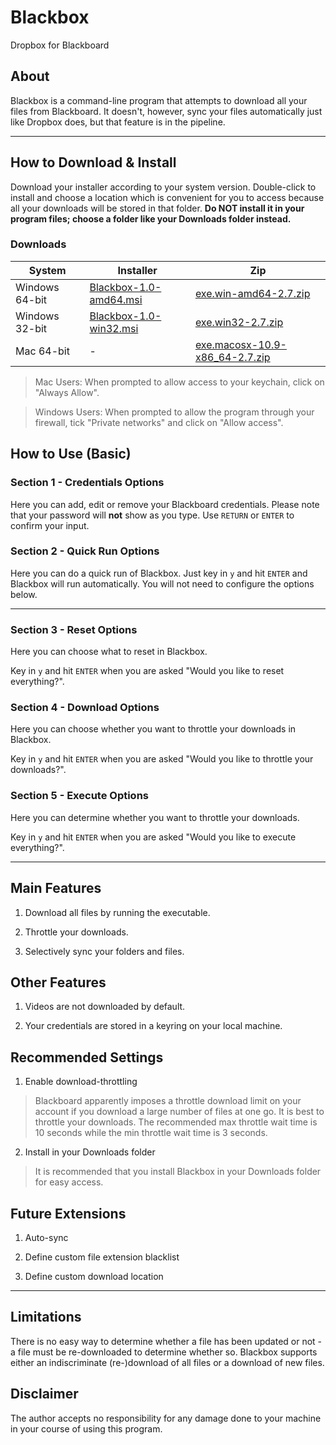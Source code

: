 # Blackbox

Dropbox for Blackboard

## About

Blackbox is a command-line program that attempts to download all your files from Blackboard. It doesn't, however, sync your files automatically just like Dropbox does, but that feature is in the pipeline.

---

## How to Download & Install

Download your installer according to your system version. Double-click to install and choose a location which is convenient for you to access because all your downloads will be stored in that folder. **Do NOT install it in your program files; choose a folder like your Downloads folder instead.**

### Downloads

| System        | Installer     | Zip  |
| ------------- | ------------- | ----- |
| Windows 64-bit | [Blackbox-1.0-amd64.msi][1] | [exe.win-amd64-2.7.zip][3] |
| Windows 32-bit | [Blackbox-1.0-win32.msi][2] | [exe.win32-2.7.zip][4] |
| Mac 64-bit | - | [exe.macosx-10.9-x86_64-2.7.zip][5] |

[1]:https://github.com/jarrettyeo/blackbox/raw/master/dist/Blackbox-1.0-amd64.msi
[2]: https://github.com/jarrettyeo/blackbox/raw/master/dist/Blackbox-1.0-win32.msi
[3]: https://github.com/jarrettyeo/blackbox/raw/master/build/exe.win-amd64-2.7/exe.win-amd64-2.7.zip
[4]: https://github.com/jarrettyeo/blackbox/raw/master/build/exe.win32-2.7/exe.win32-2.7.zip
[5]: https://github.com/jarrettyeo/blackbox/raw/master/build/exe.macosx-10.9-x86_64-2.7/exe.macosx-10.9-x86_64-2.7.zip

> Mac Users: When prompted to allow access to your keychain, click on "Always Allow".

> Windows Users: When prompted to allow the program through your firewall, tick "Private networks" and click on "Allow access".

## How to Use (Basic)

### Section 1 - Credentials Options

Here you can add, edit or remove your Blackboard credentials. Please note that your password will **not** show as you type. Use `RETURN` or `ENTER` to confirm your input.

### Section 2 - Quick Run Options

Here you can do a quick run of Blackbox. Just key in `y` and hit `ENTER` and Blackbox will run automatically. You will not need to configure the options below.

---

### Section 3 - Reset Options

Here you can choose what to reset in Blackbox.

Key in `y` and hit `ENTER` when you are asked "Would you like to reset everything?".

### Section 4 - Download Options

Here you can choose whether you want to throttle your downloads in Blackbox.

Key in `y` and hit `ENTER` when you are asked "Would you like to throttle your downloads?".

### Section 5 - Execute Options

Here you can determine whether you want to throttle your downloads.

Key in `y` and hit `ENTER` when you are asked "Would you like to execute everything?".

---

## Main Features

1. Download all files by running the executable.

2. Throttle your downloads.

3. Selectively sync your folders and files.

## Other Features

1. Videos are not downloaded by default.

2. Your credentials are stored in a keyring on your local machine.

## Recommended Settings

1. Enable download-throttling
> Blackboard apparently imposes a throttle download limit on your account if you download a large number of files at one go. It is best to throttle your downloads. The recommended max throttle wait time is 10 seconds while the min throttle wait time is 3 seconds.

2. Install in your Downloads folder
> It is recommended that you install Blackbox in your Downloads folder for easy access.

## Future Extensions

1. Auto-sync

2. Define custom file extension blacklist

3. Define custom download location

---

## Limitations

There is no easy way to determine whether a file has been updated or not - a file must be re-downloaded to determine whether so. Blackbox supports either an indiscriminate (re-)download of all files or a download of new files.

## Disclaimer

The author accepts no responsibility for any damage done to your machine in your course of using this program.
